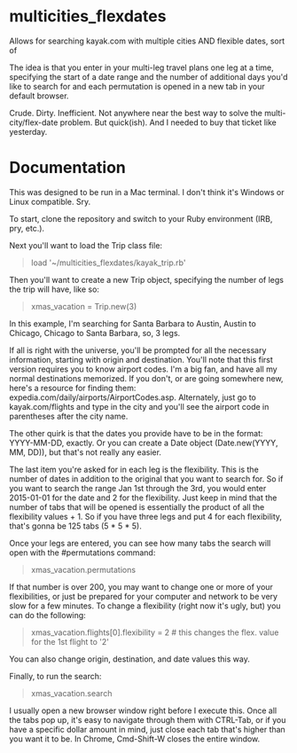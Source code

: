 multicities_flexdates
=====================

Allows for searching kayak.com with multiple cities AND flexible dates, sort of

The idea is that you enter in your multi-leg travel plans one leg at a time, specifying the start of a date range and the number of additional days you'd like to search for and each permutation is opened in a new tab in your default browser.

Crude. Dirty. Inefficient. Not anywhere near the best way to solve the multi-city/flex-date problem.
But quick(ish). And I needed to buy that ticket like yesterday.

Documentation
=============

This was designed to be run in a Mac terminal. I don't think it's Windows or Linux compatible. Sry. 

To start, clone the repository and switch to your Ruby environment (IRB, pry, etc.). 

Next you'll want to load the Trip class file:
> load '~/multicities_flexdates/kayak_trip.rb'

Then you'll want to create a new Trip object, specifying the number of legs the trip will have, like so:
> xmas_vacation = Trip.new(3)

In this example, I'm searching for Santa Barbara to Austin, Austin to Chicago, Chicago to Santa Barbara, so, 3 legs.

If all is right with the universe, you'll be prompted for all the necessary information, starting with origin and destination. You'll note that this first version requires you to know airport codes. I'm a big fan, and have all my normal destinations memorized. If you don't, or are going somewhere new, here's a resource for finding them: expedia.com/daily/airports/AirportCodes.asp. Alternately, just go to kayak.com/flights and type in the city and you'll see the airport code in parentheses after the city name.

The other quirk is that the dates you provide have to be in the format: YYYY-MM-DD, exactly. Or you can create a Date object (Date.new(YYYY, MM, DD)), but that's not really any easier. 

The last item you're asked for in each leg is the flexibility. This is the number of dates in addition to the original that you want to search for. So if you want to search the range Jan 1st through the 3rd, you would enter 2015-01-01 for the date and 2 for the flexibility. Just keep in mind that the number of tabs that will be opened is essentially the product of all the flexibility values + 1. So if you have three legs and put 4 for each flexibility, that's gonna be 125 tabs (5 * 5 * 5).

Once your legs are entered, you can see how many tabs the search will open with the #permutations command:
> xmas_vacation.permutations

If that number is over 200, you may want to change one or more of your flexibilities, or just be prepared for your computer and network to be very slow for a few minutes. To change a flexibility (right now it's ugly, but) you can do the following:
> xmas_vacation.flights[0].flexibility = 2  # this changes the flex. value for the 1st flight to '2'

You can also change origin, destination, and date values this way.

Finally, to run the search:
> xmas_vacation.search

I usually open a new browser window right before I execute this. Once all the tabs pop up, it's easy to navigate through them with CTRL-Tab, or if you have a specific dollar amount in mind, just close each tab that's higher than you want it to be. In Chrome, Cmd-Shift-W closes the entire window.
